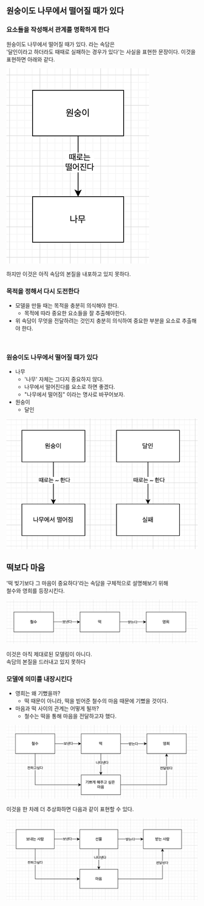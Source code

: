 ## 원숭이도 나무에서 떨어질 때가 있다

### 요소들을 작성해서 관계를 명확하게 한다

원숭이도 나무에서 떨어질 때가 있다. 라는 속담은  
'달인이라고 하더라도 때때로 실패하는 경우가 있다'는 사실을 표현한 문장이다.
이것을 표현하면 아래와 같다.

<img src="./img/monkey.png" />

하지만 이것은 아직 속담의 본질을 내포하고 있지 못하다.

### 목적을 정해서 다시 도전한다

- 모델을 만들 때는 목적을 충분히 의식해야 한다.
  - 목적에 따라 중요한 요소들을 잘 추출해야한다.
- 위 속담이 무엇을 전달하려는 것인지 충분히 의식하여 중요한 부분을 요소로 추출해야 한다.

<br>

### 원숭이도 나무에서 떨어질 때가 있다

- 나무
  - '나무' 자체는 그다지 중요하지 않다.
  - 나무에서 떨어진다를 요소로 하면 좋겠다.
  - "나무에서 떨어짐" 이라는 명사로 바꾸어보자.
- 원숭이
  - 달인

<img src="./img/better-modeling.png" />

<br>

## 떡보다 마음

'떡 빚기보다 그 마음이 중요하다'라는 속담을 구체적으로 설명해보기 위해  
철수와 영희를 등장시킨다.

<img src="./img/korean-cake.png" />

이것은 아직 제대로된 모델링이 아니다.  
속담의 본질을 드러내고 있지 못하다

### 모델에 의미를 내장시킨다

- 영희는 왜 기뻤을까?
  - 떡 때문이 아니라, 떡을 빋어준 철수의 마음 때문에 기뻤을 것이다.
- 마음과 떡 사이의 관계는 어떻게 될까?
  - 철수는 떡을 통해 마음을 전달하고자 했다.

<img src="./img/better-modeling-cake.png" />

이것을 한 차례 더 추상화하면 다음과 같이 표현할 수 있다.

<img src="./img/present-modeling.png" />
